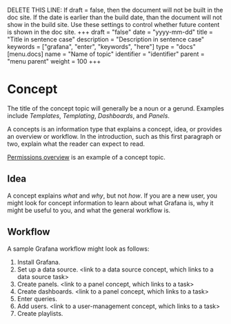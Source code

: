 DELETE THIS LINE: If draft = false, then the document will not be built in the doc site. If the date is earlier than the build date, than the document will not show in the build site. Use these settings to control whether future content is shown in the doc site.
+++
draft = "false"
date = "yyyy-mm-dd"
title = "Title in sentence case"
description = "Description in sentence case"
keywords = ["grafana", "enter", "keywords", "here"]
type = "docs"
[menu.docs]
name = "Name of topic"
identifier = "identifier"
parent = "menu parent"
weight = 100
+++

# Concept

The title of the concept topic will generally be a noun or a gerund. Examples include _Templates_, _Templating_, _Dashboards_, and _Panels_.

A concepts is an information type that explains a concept, idea, or provides an overview or workflow. In the introduction, such as this first paragraph or two, explain what the reader can expect to read.

[Permissions overview](https://grafana.com/docs/grafana/latest/permissions/overview/) is an example of a concept topic.

## Idea

A concept explains _what_ and _why_, but not _how_. If you are a new user, you might look for concept information to learn about what Grafana is, why it might be useful to you, and what the general workflow is.

## Workflow

A sample Grafana workflow might look as follows:

1. Install Grafana. <link to a task for installing Grafana>
1. Set up a data source. <link to a data source concept, which links to a data source task>
1. Create panels. <link to a panel concept, which links to a task>
1. Create dashboards. <link to a panel concept, which links to a task>
1. Enter queries. <link to a query editor concept>
1. Add users. <link to a user-management concept, which links to a task>
1. Create playlists. <link to a playlist concept or task>
